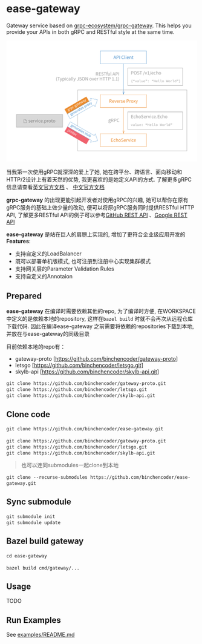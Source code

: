 # ease-gateway

Gateway service based on [grpc-ecosystem/grpc-gateway](https://github.com/grpc-ecosystem/grpc-gateway).  This helps you provide your APIs in both gRPC and RESTful style at the same time.

![](./docs/images/grpc-rest-gateway.png)

当我第一次使用gRPC就深深的爱上了她, 她在跨平台、跨语言、面向移动和HTTP/2设计上有着天然的优势, 我更喜欢的是她定义API的方式. 了解更多gRPC信息请查看[英文官方文档](https://www.grpc.io/docs/guides/) 、 [中文官方文档](http://grpc.mydoc.io/)

**grpc-gateway** 的出现更能引起开发者对使用gRPC的兴趣, 她可以帮你在原有gRPC服务的基础上做少量的改动, 便可以将原gRPC服务同时提供RESTful HTTP API, 了解更多RESTful API的例子可以参考[GitHub REST API](https://developer.github.com/v3/) 、[Google REST API](https://developers.google.com/drive/v2/reference/)

**ease-gateway** 是站在巨人的肩膀上实现的, 增加了更符合企业级应用开发的**Features**:

- 支持自定义的LoadBalancer
- 既可以部署单机版模式, 也可注册到注册中心实现集群模式
- 支持网关层的Parameter Validation Rules
- 支持自定义的Annotaion

## Prepared

**ease-gateway** 在编译时需要依赖其他的repo, 为了编译时方便, 在WORKSPACE中定义的是依赖本地的repository, 这样在`bazel build` 时就不会再次从远程仓库下载代码. 因此在编译ease-gateway 之前需要将依赖的repositories下载到本地, 并放在与ease-gateway的同级目录

目前依赖本地的repo有：

- gateway-proto [https://github.com/binchencoder/gateway-proto]
- letsgo [https://github.com/binchencoder/letsgo.git]
- skylb-api [https://github.com/binchencoder/skylb-api.git]

```
git clone https://github.com/binchencoder/gateway-proto.git
git clone https://github.com/binchencoder/letsgo.git
git clone https://github.com/binchencoder/skylb-api.git
```

## Clone code

```
git clone https://github.com/binchencoder/ease-gateway.git

git clone https://github.com/binchencoder/gateway-proto.git
git clone https://github.com/binchencoder/letsgo.git
git clone https://github.com/binchencoder/skylb-api.git
```
> 也可以连同submodules一起clone到本地
```
git clone --recurse-submodules https://github.com/binchencoder/ease-gateway.git
```

## Sync submodule

```
git submodule init
git submodule update
```

## Bazel build gateway

```
cd ease-gateway

bazel build cmd/gateway/...
```

## Usage

TODO

## Run Examples

See [examples/README.md](https://github.com/binchencoder/ease-gateway/tree/master/examples)
